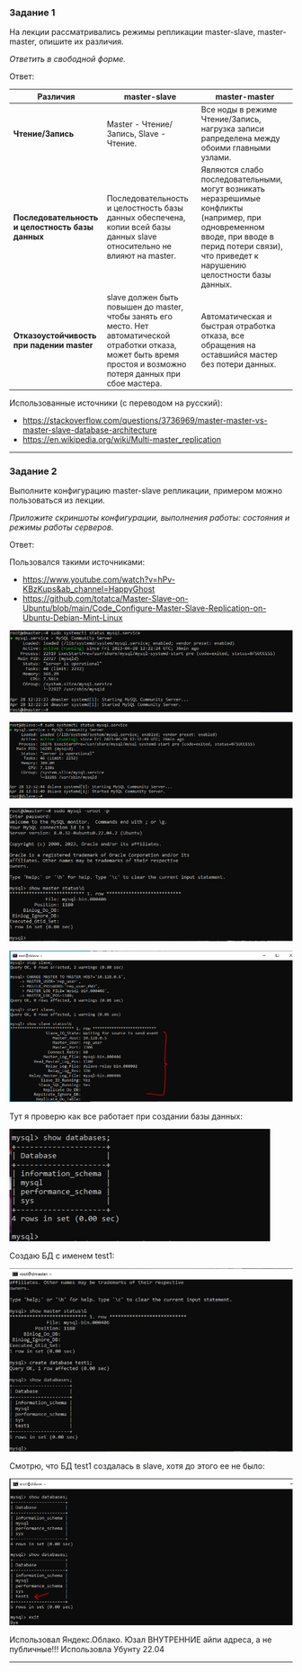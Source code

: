 ### Задание 1

На лекции рассматривались режимы репликации master-slave, master-master, опишите их различия.

*Ответить в свободной форме.*

Ответ:


| **Различия**                                     | **master-slave**                                                                                                                                                     | **master-master**                                                                                                                                                                               |
|--------------------------------------------------|----------------------------------------------------------------------------------------------------------------------------------------------------------------------|-------------------------------------------------------------------------------------------------------------------------------------------------------------------------------------------------|
| **Чтение/Запись**                                | Master - Чтение/Запись, Slave - Чтение.                                                                                                                               | Все ноды в режиме Чтение/Запись, нагрузка записи рапределена между обоими главными узлами.                                                                                                       |
| **Последовательность и целостность базы данных** | Последовательность и целостность базы данных обеспечена, копии всей базы данных slave относительно не влияют на master.                                               | Являются  слабо последовательными, могут возникать неразрешимые конфликты (например, при одновременном вводе, при вводе в перид потери связи), что приведет к нарушению целостности базы данных. |
| **Отказоустойчивость при падении  master**       | slave должен быть повышен до master, чтобы занять его место. Нет автоматической отработки отказа, может быть время простоя и возможно потеря данных при сбое мастера. | Автоматическая и быстрая отработка отказа, все обращения на оставшийся мастер без потери данных.                 |

Использованные источники (c переводом на русский):

- https://stackoverflow.com/questions/3736969/master-master-vs-master-slave-database-architecture
- https://en.wikipedia.org/wiki/Multi-master_replication 


---

### Задание 2

Выполните конфигурацию master-slave репликации, примером можно пользоваться из лекции.

*Приложите скриншоты конфигурации, выполнения работы: состояния и режимы работы серверов.*

Ответ:

Пользовался такими источниками:

- https://www.youtube.com/watch?v=hPv-KBzKups&ab_channel=HappyGhost
- https://github.com/totatca/Master-Slave-on-Ubuntu/blob/main/Code_Configure-Master-Slave-Replication-on-Ubuntu-Debian-Mint-Linux


![master](https://github.com/VovanBanks/homeworks-sdb/blob/main/HW12-6/img/HW%2012-6%20(1).PNG)

![slave](https://github.com/VovanBanks/homeworks-sdb/blob/main/HW12-6/img/HW%2012-6%20(2).PNG)

![master](https://github.com/VovanBanks/homeworks-sdb/blob/main/HW12-6/img/HW%2012-6%20(3).PNG)

![slave](https://github.com/VovanBanks/homeworks-sdb/blob/main/HW12-6/img/HW%2012-6%20(4).PNG)

Тут я проверю как все работает при создании базы данных:

![master](https://github.com/VovanBanks/homeworks-sdb/blob/main/HW12-6/img/HW%2012-6%20(5).PNG)

Создаю БД с именем test1:

![master](https://github.com/VovanBanks/homeworks-sdb/blob/main/HW12-6/img/HW%2012-6%20(6).PNG)

Смотрю, что БД test1 создалась в slave, хотя до этого ее не было:

![slave](https://github.com/VovanBanks/homeworks-sdb/blob/main/HW12-6/img/HW%2012-6%20(7).PNG)

Использовал Яндекс.Облако. Юзал ВНУТРЕННИЕ айпи адреса, а не публичные!!!
Использовла Убунту 22.04

---
